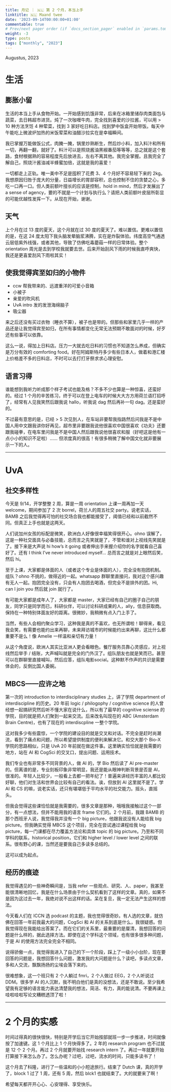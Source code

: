```yaml
---
title: 月记 ｜ 🇳🇱 第 2 个月，本当上手
linktitle: 🇳🇱 Maand twee
date: '2023-09-14T00:00:00+01:00'
commentable: true
# Prev/next pager order (if `docs_section_pager` enabled in `params.toml`)
weight: -3
type: posts
tags: ["monthly", "2023"]
---
```


Augustus, 2023

# 生活

## 膨胀小留

生活的本当上手从食物开始。一开始感到饥饿非常，后来在冰箱里储存肉类面包与蔬菜，去日韩超市进货。炖了一次咖喱牛肉，完全找到喜爱的沙拉酱，可以用 > 10 种方法烹饪 4 种荤菜，找到 3 家好吃日料店。找到梦中饭盒开始带饭。每天中午能吃上微波炉加热的米饭荤菜和油醋沙拉实在是幸福瞬间。

我已掌握万能做饭公式，肉腌一腌，锅里炒熟断生，然后炒小料，加入料汁和所有一切，再翻一翻，就好了。料汁可以是照烧酱油黑椒番茄等等等，总之就是这个套路，食材根据熟的容易程度先后放进去，左右不离其他。我完全掌握。且我完全了解自己，照烧汁酱油减半蜂蜜加倍，这就是我的喜爱！

一切都走上正轨。唯一美中不足是囤积了花费 3、4 个月好不容易轻下来的 2kg。我想原因归咎于庞大的分量，日益增长的胃部容积，总也控制不住的贪婪之心，多吃一口再一口。但人类前额叶擅长的应该是控制，hold in mind，然后才发展出了 a sense of agency，要的不就是一个计划与执行么？请把人类前额叶皮层所彰显的可能优越性发挥一下。从现在开始，谢谢。

## 天气

上个月在过 13 度的夏天，这个月就在过 30 度的夏天了。难以置信。更难以置信的是，在这 24 度太阳下我头脑发晕脑浆沸腾，实在是炸裂体验。纬度高空气通透云层低紫外线强，或者其他，导致了仿佛吃毒蘑菇一样的日常体验。整个 orientation 周光是去到学校我就要去世。后来开始刮风下雨的时候我直呼爽快，我还是更喜爱刮风下雨啦其实！

## 使我觉得宾至如归的小物件

* ccw 帮我带来的、远渡重洋的可爱小音箱
* 小被子
* 亲爱的吹风机
* UvA intro 发的发泄海绵脑子
* 吸尘器

来之后还没有买过衣物（睡衣不算），被子也是带的。但那些和家里几乎一样的产品还是让我觉得宾至如归，在所有事情都变化无常无法预期不敢面对的时候，好歹还有些事可以依靠。

这么一说，得加上日料店。压力一大就去吃日料的习惯也不知道怎么养成，但确实是万分有效的 comforting food。好在阿姆斯特丹多少有些日本人，做着和港汇楼上价格差不多的日料店，不时可以去打打牙祭求求心理安慰。

## 语言习得

谁能想到我听力听成那个样子考试也能及格？不多不少也算是一种惊喜，还蛮好的。经过 1 个月的辛苦练习，终于可以在登上电车的时候大大方方用荷兰语打招呼了，经常有人见我笑然后跟我说 hallo，听我说 dag 然后再补一句 dag。还是蛮好的。

不过最有意思的是，已经 > 5 次见到人，在车站非要帮我指路然后问我是不是中国人用中文跟我讲你好再见，超市里非要跟我说他很喜欢中国很喜欢《功夫》还要跟我碰拳，在电车里问我是不是中国人然后跟我说他很喜欢和服（好吧这是他有一点小小的知识不足啦）…… 但浓度真的很高！有很多稍微了解中国文化就非要展示一下的人。

---

# UvA

## 社交多样性

今天是 9/14，开学整整 2 周，算是一周 orientation 上课一周再加一天 welcome，期间参加了 2 次 borrel，荷兰人的周五社交 party。说老实话，BAMB 之后我觉得再可怕的社交场合我也都能接受了，阈值已经和以前截然不同。但真正上手也就是这两天。

人们说加州女孩的标配是微笑，欧洲白人好像很幸福笑得很开心。ohno 误解了，这是一种社交面具与必备技能，总而言之先笑就是了，不管和谁对上视线先笑就是了。接下来是大声说 hi how’s it going 或者伸出手来握介绍你的名字就看自己喜好了。还有 I think I’ve never introduced myself... 总而言之就是对上眼然后笑，然后 hi。

至于上课，大家都是体面的人（或者这个专业是体面的人），完全没有抱团机制。组队？ohno 不挑的，做得近的一起。whatsapp 群聊里直接问，我对这个感兴趣有无人一起。抱团完全没有，只会有人抱团去喝酒，但完全不是排外的团。Hi, can I join you 然后就 join 就行了。

有可能大家都是成年人了，大家都是 master，大家已经有自己的圈子自己的朋友，同学只是同学而已，科研伙伴，可以讨论科研成果的人，ally，信息获取商。保持在一种特别体面友好的距离。很微妙，我稍微有点入门上手了。

当然，有些人会相约聚众学习，这种我是真的不喜欢，也无所谓啦！聊得来，看见我会笑，有需要也能约出来再聊，未来拜访城市的时候能约出来再聊，这比什么都重要不是么！像 Amelie 一样温和亲切有力量！

从这个角度说，欧洲人其实比亚洲人更会看眼色。餐厅服务员靠心灵感应，对上视线然后举手 / 结账，大声喊叫就是完全的门外汉了。组队朋友也就是笑而已。甚至可以在群聊里直接喊叫，然后应答，组队电影social。这种默不作声的共识是需要体会的，反倒比国人委婉。

## MBCS——应许之地

第一次的 introduction to interdisciplinary studies 上，讲了学院 department of interdiscipline 的历史。20 年前 logic / philogophy / cognitive science 的人曾经想一起搞研究然后听不懂大家在说什么，所以有了最早的 cognitive sciense 的学院，目的就是把人们聚到一起来交流。后来改名叫现在的 ABC (Amsterdam Brain Centre)，也有了现在的 interdiscpline 一整个学院。

这对我多少有些震惊，一个学院的建设目的就是交叉和对话。不完全是赶时尚潮流，看到了痛点和问题，所以希望提供制度的便利来解决它。和交大那个 Bio-X 学院的思路相似，只是 UvA 20 年前就在做这件事。这里确实恰恰就是我需要的地方，站在 AI 和 CogSci 的交叉口，提出问题、运用技术。

我们专业也有非常多不同背景的人，做 AI 的，学 Bio 然后读了 AI pre-master 的。但离谱的是，专业刻板印象非常明显，我还是能从眼神判断背景是否是 AI，很准的。年轻人比较少，一般看上去都一把年纪了！普遍来讲经历丰富的人都比较好聊，他们对生活和世界会比较有自己的看法。诶，但放到 AI 这里就不是了。学 AI 和 CS 的嘛，说老实话，还只有堪堪低于平均水平的社交能力。摇头，直摇头。

但我会觉得这些课恰恰就是我需要的，很多文章是那种，哦哦我接触过这个一部分，有一点想法，但并不能用我的语言 frame 它们的。2 个月前，我跟 BAMB 的那个西班牙人说，我觉得我并没有一个 big picture，他跟我说没有人能给我 big picture。但我确实觉得 MBCS 这个项目，完全在尝试通过课程给我 big picture，每一门课都在尽力覆盖方法论和具体 topic 的 big picture。乃至和不同学科的联系，historical position，它们和 higher level / lower level 之间的联系。很有野心的课，当然还是要我自己多读多总结的。

这可以成为起点。

## 经历的痕迹

我觉得遇见的一些神奇瞬间是，当我 refer 一些观点、研究、人、paper，我甚至能很清晰地回忆，我是在什么场景由于什么契机看到了这样的文章。真的，如果不是因为这过去一年，我绝对说不出这样的话。呆在复旦，我一定无法产生这样的想法。

今天看人们在 ICCN 选 podcast 的主题，我也觉得很奇妙。有人选的文章，就仿佛在回答一年前我最大的问题，CogSci 和 AI 的关系到底是什么，我很疑惑。但我觉得现在我能给出答案了。而在它们的关系里，最重要的是厘清，我想回答的问题是什么样的，据此选择方法。即使在这个学科这个领域，也有很多很多种问题，于是 AI 的使用方法完全完全不相同。

说得骄傲一点，我觉得我进入了自己的下一个阶段，踩上了一级小小台阶，现在要回答的问题是，我想回答什么问题，激发我的大问题是什么？读吧，多读点文章，多和人交流，飘飘扬扬的尘埃会落下来的。

很难想象，这一个班只有 2 个人躺过 fmri，2 个人做过 EEG，2 个人听说过 DDM。很多学 AI 的人沉默，我不明白他们是真的没想法，还是不敢说。至少我希望我有足够的语言能力表达清楚我的想法，简洁、有力，真的能说清。不要再课上哇啦哇啦写论文糟糕透顶了啦！

---

# 2 个月的实感

时间过得真的很快很快，特别是开学后当它开始按部就班一步一步推进，时间就像按了加速键。这 1 个月比上 1 个月快得多了。2 年的 research program 也不过就是 12 个 2 个月。再过 2 个月就要开始找 research intern 了。再过一年就要开始打算接下来怎么办了。怎么办呢？过吧，过吧，流水的时间，只能多读书了！

这个月去了科隆，进行了一些温和的小小短途旅行。结束了 Dutch 课，真的开学了，block 1 过了 1 周，还有 5 周，然后 blck1 也就结束了。大的就要来了啊！

希望每天都开开心心、心安理得、享受快乐。